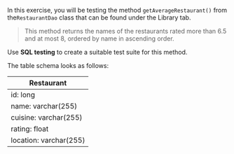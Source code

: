 In this exercise, you will be testing the method `getAverageRestaurant()` from the`RestaurantDao` class that can be found under the Library tab.

> This method returns the names of the restaurants rated more than 6.5 and at most 8, ordered by name in ascending order.

Use **SQL testing** to create a suitable test suite for this method.

The table schema looks as follows:

| Restaurant     | 
|---	|
| id: long      | 
| name: varchar(255)      | 
| cuisine: varchar(255)      | 
| rating: float      | 
| location: varchar(255)      | 
